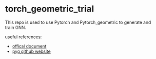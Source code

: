 # torch_geometric_trial

This repo is used to use Pytorch and Pytorch_geometric to generate and train GNN. 

useful references:

* [offical document](https://pytorch-geometric.readthedocs.io/en/latest/)
* [pyg github website](https://github.com/pyg-team/pytorch_geometric)
